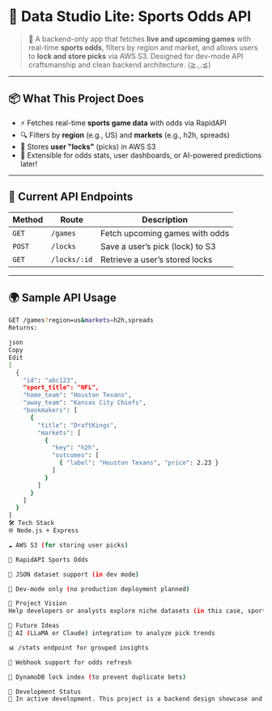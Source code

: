 # 🎯 Data Studio Lite: Sports Odds API

> 🏈 A backend-only app that fetches **live and upcoming games** with real-time **sports odds**, filters by region and market, and allows users to **lock and store picks** via AWS S3. Designed for dev-mode API craftsmanship and clean backend architecture. (≧◡≦)

---

## 📦 What This Project Does

- ⚡️ Fetches real-time **sports game data** with odds via RapidAPI
- 🔍 Filters by **region** (e.g., US) and **markets** (e.g., h2h, spreads)
- 🔐 Stores **user "locks"** (picks) in AWS S3
- 🧠 Extensible for odds stats, user dashboards, or AI-powered predictions later!

---

## 🧪 Current API Endpoints

| Method | Route          | Description |
|--------|----------------|-------------|
| `GET`  | `/games`       | Fetch upcoming games with odds |
| `POST` | `/locks`       | Save a user’s pick (lock) to S3 |
| `GET`  | `/locks/:id`   | Retrieve a user’s stored locks |

---

## 🌍 Sample API Usage

```bash
GET /games?region=us&markets=h2h,spreads
Returns:

json
Copy
Edit
[
  {
    "id": "abc123",
    "sport_title": "NFL",
    "home_team": "Houston Texans",
    "away_team": "Kansas City Chiefs",
    "bookmakers": [
      {
        "title": "DraftKings",
        "markets": [
          {
            "key": "h2h",
            "outcomes": [
              { "label": "Houston Texans", "price": 2.23 }
            ]
          }
        ]
      }
    ]
  }
]
🛠️ Tech Stack
🌐 Node.js + Express

☁️ AWS S3 (for storing user picks)

🔗 RapidAPI Sports Odds

📁 JSON dataset support (in dev mode)

🧪 Dev-mode only (no production deployment planned)

🎯 Project Vision
Help developers or analysts explore niche datasets (in this case, sports data) via well-designed backend APIs. Simple, effective, and built with production-quality patterns — but dev-only. (＾▽＾)

📌 Future Ideas
🧠 AI (LLaMA or Claude) integration to analyze pick trends

📊 /stats endpoint for grouped insights

🧼 Webhook support for odds refresh

🧱 DynamoDB lock index (to prevent duplicate bets)

🚧 Development Status
🧪 In active development. This project is a backend design showcase and will remain in dev mode. Production efforts will shift to a full-stack version later.  (ง'̀-'́)ง
